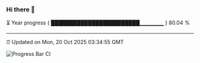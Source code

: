 ### Hi there 👋

⏳ Year progress { ████████████████████████▁▁▁▁▁▁ } 80.04 %

---

⏰ Updated on Mon, 20 Oct 2025 03:34:55 GMT

![Progress Bar CI](https://github.com/IshwaranRudhara/GIT-ACTION/workflows/Progress%20Bar%20CI/badge.svg)
